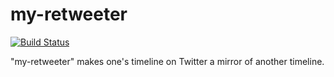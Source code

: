 # my-retweeter

[![Build Status](https://travis-ci.org/mono0x/my-retweeter.svg?branch=master)](https://travis-ci.org/mono0x/my-retweeter)

"my-retweeter" makes one's timeline on Twitter a mirror of another timeline.
